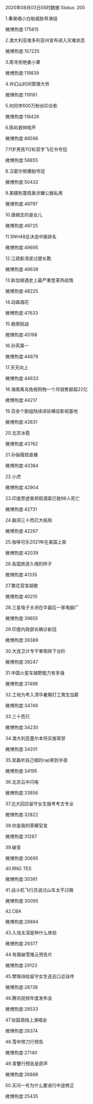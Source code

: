 2020年08月03日05时数据
Status: 200

1.秦昊唱小白船威胁导演组

微博热度:175815

2.澳大利亚维多利亚州宣布进入灾难状态

微博热度:157225

3.周寻拒绝姜小果

微博热度:119839

4.许幻山时间管理大师

微博热度:119161

5.何同学600万粉丝ID合影

微博热度:118426

6.陈屿救钟晓芹

微博热度:88598

7.11岁男孩112轮双字飞花令夺冠

微博热度:58855

8.汉密尔顿爆胎夺冠

微博热度:50432

9.美媒称蓬佩奥涉嫌公器私用

微博热度:49797

10.唐嫣生的是女儿

微博热度:49725

11.SNH48总决选中报排名

微博热度:49695

12.江疏影漆皮过膝长靴

微博热度:49639

13.新加坡遇史上最严重登革热疫情

微博热度:48225

14.动森烟花

微博热度:47633

15.极限挑战

微博热度:45198

16.孙芮第一

微博热度:44879

17.天天向上

微博热度:44633

18.海南离岛免税购物一个月销售额超22亿

微博热度:44217

19.百余个剧组陆续进驻横店影视基地

微博热度:43831

20.北京冰雹

微博热度:43762

21.孙俪薇娅直播

微博热度:43384

22.小虎

微博热度:42904

23.印度旁遮普邦假酒案已致98人死亡

微博热度:42731

24.脑洞三十而已大结局

微博热度:42267

25.咖啡可乐2021年在美国上架

微博热度:42039

26.各国旅游入境的样子

微博热度:41335

27.繁花官宣胡歌

微博热度:40210

28.三星电子关闭在华最后一家电脑厂

微博热度:39655

29.印度内政部长确诊新冠

微博热度:39389

30.大连卫计专干晕倒摔下台阶

微博热度:39247

31.中国火星车越野能力有多强

微博热度:37498

32.工地为考入清华暑期打工男生加薪

微博热度:34748

33.三十而已

微博热度:34230

34.澳大利亚墨尔本将实施宵禁

微博热度:34201

35.吴磊听自己唱的rap笑到半夜

微博热度:34195

36.北京云中闪电

微博热度:33856

37.北大回应留守女生报考考古专业

微博热度:32822

38.你是我的荣耀官宣

微博热度:31267

39.破音

微博热度:30695

40.RNG TES

微博热度:30361

41.战斗机飞行员说过山车太不过瘾

微博热度:30095

42.CBA

微博热度:29894

43.入戏太深是种什么体验

微博热度:29377

44.有翡破雪推云预告片

微博热度:29123

45.樊锦诗给留守女生送去口述自传

微博热度:28738

46.腾讯视频年度发布会

微博热度:28533

47.张韶涵线上演唱会

微博热度:28374

48.雪中悍刀行预告

微博热度:27140

49.青簪行预告是原声

微博热度:26888

50.天问一号为什么要进行中途修正

微博热度:25435

